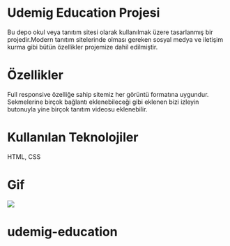 # Udemig Education Projesi
Bu depo okul veya tanıtım sitesi olarak kullanılmak üzere tasarlanmış bir projedir.Modern tanıtım sitelerinde olması gereken sosyal medya ve iletişim kurma gibi bütün özellikler projemize dahil edilmiştir.

# Özellikler
Full responsive özelliğe sahip sitemiz her görüntü formatına uygundur.
Sekmelerine birçok bağlantı eklenebileceği gibi eklenen bizi izleyin butonuyla yine birçok tanıtım videosu eklenebilir. 

# Kullanılan Teknolojiler
HTML, CSS

# Gif
![](/images/udemig-edu.gif)
# udemig-education
